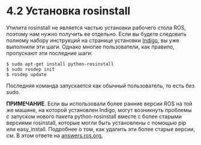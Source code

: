 # 4.2 Установка rosinstall

Утилита rosinstall не является частью установки рабочего стола ROS, поэтому нам нужно получить ее отдельно. Если вы будете следовать полному набору инструкций на странице установки [Indigo](http://wiki.ros.org/indigo/Installation/Ubuntu%23Getting_rosinstall), вы уже выполнили эти шаги. Однако многие пользователи, как правило, пропускают эти последние шаги:  


```text
$ sudo apt-get install python-rosinstall 
$ sudo rosdep init
$ rosdep update
```

  
  
Последняя команда запускается как обычный пользователь, то есть без sudo.

**ПРИМЕЧАНИЕ**. Если вы использовали более ранние версии ROS на той же машине, на которой установлен Indigo, могут возникнуть проблемы с запуском нового пакета python-rosinstall вместе с более старыми версиями rosinstall, которые могли быть установлены с помощью pip или easy\_install. Подробнее о том, как удалить эти более старые версии, см. В этом ответе на [answers.ros.org.](http://answers.ros.org/question/44186/how-do-i-solve-fuerte-overlay-creation-problem/)

